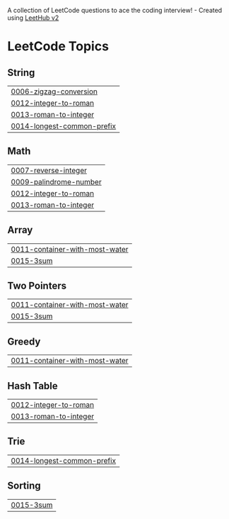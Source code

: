 A collection of LeetCode questions to ace the coding interview! - Created using [LeetHub v2](https://github.com/arunbhardwaj/LeetHub-2.0)

<!---LeetCode Topics Start-->
# LeetCode Topics
## String
|  |
| ------- |
| [0006-zigzag-conversion](https://github.com/seanyzhang/LeetCode/tree/master/0006-zigzag-conversion) |
| [0012-integer-to-roman](https://github.com/seanyzhang/LeetCode/tree/master/0012-integer-to-roman) |
| [0013-roman-to-integer](https://github.com/seanyzhang/LeetCode/tree/master/0013-roman-to-integer) |
| [0014-longest-common-prefix](https://github.com/seanyzhang/LeetCode/tree/master/0014-longest-common-prefix) |
## Math
|  |
| ------- |
| [0007-reverse-integer](https://github.com/seanyzhang/LeetCode/tree/master/0007-reverse-integer) |
| [0009-palindrome-number](https://github.com/seanyzhang/LeetCode/tree/master/0009-palindrome-number) |
| [0012-integer-to-roman](https://github.com/seanyzhang/LeetCode/tree/master/0012-integer-to-roman) |
| [0013-roman-to-integer](https://github.com/seanyzhang/LeetCode/tree/master/0013-roman-to-integer) |
## Array
|  |
| ------- |
| [0011-container-with-most-water](https://github.com/seanyzhang/LeetCode/tree/master/0011-container-with-most-water) |
| [0015-3sum](https://github.com/seanyzhang/LeetCode/tree/master/0015-3sum) |
## Two Pointers
|  |
| ------- |
| [0011-container-with-most-water](https://github.com/seanyzhang/LeetCode/tree/master/0011-container-with-most-water) |
| [0015-3sum](https://github.com/seanyzhang/LeetCode/tree/master/0015-3sum) |
## Greedy
|  |
| ------- |
| [0011-container-with-most-water](https://github.com/seanyzhang/LeetCode/tree/master/0011-container-with-most-water) |
## Hash Table
|  |
| ------- |
| [0012-integer-to-roman](https://github.com/seanyzhang/LeetCode/tree/master/0012-integer-to-roman) |
| [0013-roman-to-integer](https://github.com/seanyzhang/LeetCode/tree/master/0013-roman-to-integer) |
## Trie
|  |
| ------- |
| [0014-longest-common-prefix](https://github.com/seanyzhang/LeetCode/tree/master/0014-longest-common-prefix) |
## Sorting
|  |
| ------- |
| [0015-3sum](https://github.com/seanyzhang/LeetCode/tree/master/0015-3sum) |
<!---LeetCode Topics End-->